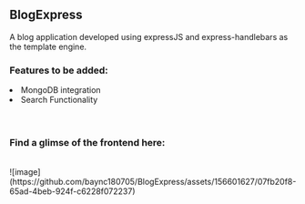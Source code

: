 <h2>BlogExpress</h2>
A blog application developed using expressJS and express-handlebars as the template engine.

<h3>Features to be added: </h3>
<li>MongoDB integration</li>
<li>Search Functionality</li><br><br>

<h3>Find a glimse of the frontend here: </h3><br>
![image](https://github.com/baync180705/BlogExpress/assets/156601627/07fb20f8-65ad-4beb-924f-c6228f072237)
